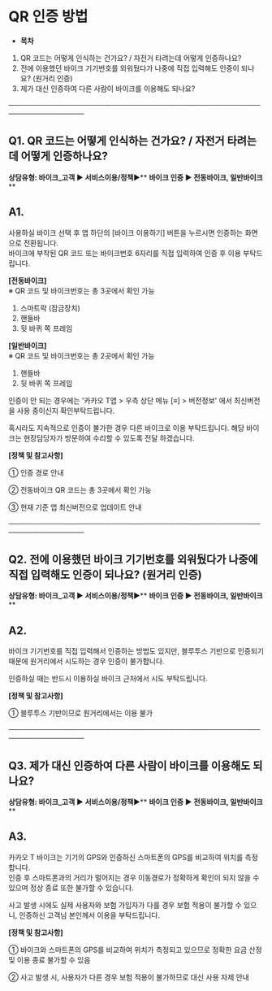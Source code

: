 # QR 인증 방법

* **목차**

1. QR 코드는 어떻게 인식하는 건가요? / 자전거 타려는데 어떻게 인증하나요?
2. 전에 이용했던 바이크 기기번호를 외워뒀다가 나중에 직접 입력해도 인증이 되나요? (원거리 인증)
3. 제가 대신 인증하여 다른 사람이 바이크를 이용해도 되나요?

─────────────────────────────────────────────────────────────────

**Q1. QR 코드는 어떻게 인식하는 건가요? / 자전거 타려는데 어떻게 인증하나요?**
--------------------------------------------------

**상담유형: **바이크\_고객 ▶ 서비스이용/정책****▶** **바이크 인증 ▶ 전동바이크, 일반바이크****

**A1.**
-------

사용하실 바이크 선택 후 앱 하단의 [바이크 이용하기] 버튼을 누르시면 인증하는 화면으로 전환됩니다.  
바이크에 부착된 QR 코드 또는 바이크번호 6자리를 직접 입력하여 인증 후 이용 부탁드립니다.

**[전동바이크]**  
※ QR 코드 및 바이크번호는 총 3곳에서 확인 가능  
1. 스마트락 (잠금장치)  
2. 핸들바  
3. 뒷 바퀴 쪽 프레임

**[일반바이크]**  
※ QR 코드 및 바이크번호는 총 2곳에서 확인 가능  
1. 핸들바  
2. 뒷 바퀴 쪽 프레임

인증이 안 되는 경우에는 '카카오 T앱 > 우측 상단 메뉴 [≡] > 버전정보' 에서 최신버전을 사용 중이신지 확인부탁드립니다.  
  
혹시라도 지속적으로 인증이 불가한 경우 다른 바이크로 이용 부탁드립니다. 해당 바이크는 현장담당자가 방문하여 수리할 수 있도록 전달 하겠습니다.

**[정책 및 참고사항]**

① 인증 경로 안내

② 전동바이크 QR 코드는 총 3곳에서 확인 가능

③ 현재 기준 앱 최신버전으로 업데이트 안내

─────────────────────────────────────────────────────────────────

**Q2. 전에 이용했던 바이크 기기번호를 외워뒀다가 나중에 직접 입력해도 인증이 되나요? (원거리 인증)**
-------------------------------------------------------------

**상담유형: **바이크\_고객 ▶ 서비스이용/정책****▶** **바이크 인증 ▶ 전동바이크, 일반바이크****

**A2.**
-------

바이크 기기번호를 직접 입력해서 인증하는 방법도 있지만, 블루투스 기반으로 인증되기 때문에 원거리에서 시도하는 경우 인증이 불가합니다.  
  
인증하실 때는 반드시 이용하실 바이크 근처에서 시도 부탁드립니다.

**[정책 및 참고사항]**

① 블루투스 기반이므로 원거리에서는 이용 불가

─────────────────────────────────────────────────────────────────

**Q3. 제가 대신 인증하여 다른 사람이 바이크를 이용해도 되나요?**
----------------------------------------

**상담유형: **바이크\_고객 ▶ 서비스이용/정책****▶** **바이크 인증 ▶ 전동바이크, 일반바이크****

**A3.**
-------

카카오 T 바이크는 기기의 GPS와 인증하신 스마트폰의 GPS를 비교하여 위치를 측정합니다.  
인증 후 스마트폰과의 거리가 멀어지는 경우 이동경로가 정확하게 확인이 되지 않을 수 있으며 정상 종료 또한 불가할 수 있습니다.   
  
사고 발생 시에도 실제 사용자와 보험 가입자가 다를 경우 보험 적용이 불가할 수 있으니, 인증하신 고객님 본인께서 이용을 부탁드립니다.

**[정책 및 참고사항]**

① 바이크와 스마트폰의 GPS를 비교하여 위치가 측정되고 있으므로 정확한 요금 산정 및 이용 종료 불가할 수 있음

② 사고 발생 시, 사용자가 다른 경우 보험 적용이 불가하므로 대신 사용 자제 안내